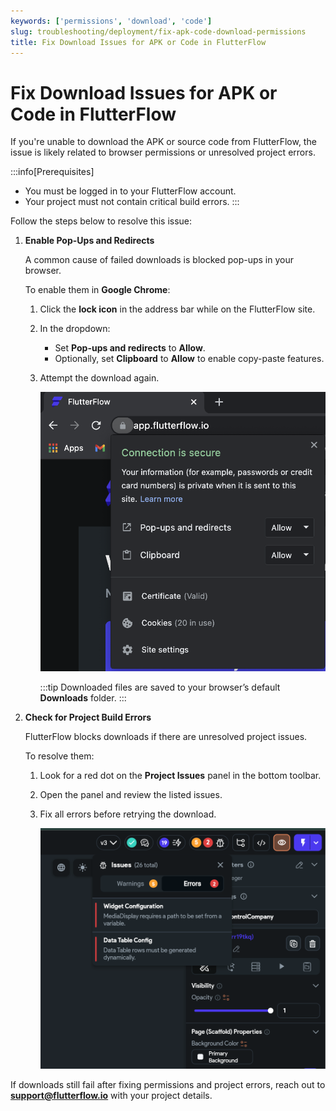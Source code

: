 ```yaml
---
keywords: ['permissions', 'download', 'code']
slug: troubleshooting/deployment/fix-apk-code-download-permissions
title: Fix Download Issues for APK or Code in FlutterFlow
---
```


# Fix Download Issues for APK or Code in FlutterFlow

If you're unable to download the APK or source code from FlutterFlow, the issue is likely related to browser permissions or unresolved project errors.

:::info[Prerequisites]
- You must be logged in to your FlutterFlow account.
- Your project must not contain critical build errors.
:::

Follow the steps below to resolve this issue:

1. **Enable Pop-Ups and Redirects**

   A common cause of failed downloads is blocked pop-ups in your browser.

   To enable them in **Google Chrome**:

   1. Click the **lock icon** in the address bar while on the FlutterFlow site.
   2. In the dropdown:
      - Set **Pop-ups and redirects** to **Allow**.
      - Optionally, set **Clipboard** to **Allow** to enable copy-paste features.
   3. Attempt the download again.

      ![](../assets/20250430121527145863.png)

      :::tip
      Downloaded files are saved to your browser’s default **Downloads** folder.
      :::

2. **Check for Project Build Errors**

   FlutterFlow blocks downloads if there are unresolved project issues.

   To resolve them:

   1. Look for a red dot on the **Project Issues** panel in the bottom toolbar.
   2. Open the panel and review the listed issues.
   3. Fix all errors before retrying the download.

      ![](../assets/20250430121527462964.png)

If downloads still fail after fixing permissions and project errors, reach out to **[support@flutterflow.io](mailto:support@flutterflow.io)** with your project details.

